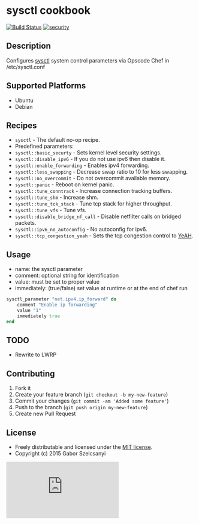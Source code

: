 # sysctl cookbook
[![Build Status](https://travis-ci.org/szelcsanyi/chef-sysctl.svg?branch=master)](https://travis-ci.org/szelcsanyi/chef-sysctl)
[![security](https://hakiri.io/github/szelcsanyi/chef-sysctl/master.svg)](https://hakiri.io/github/szelcsanyi/chef-sysctl/master)

## Description

Configures [sysctl](http://en.wikipedia.org/wiki/Sysctl) system control parameters via Opscode Chef in /etc/sysctl.conf

## Supported Platforms

* Ubuntu
* Debian

## Recipes

* `sysctl` - The default no-op recipe.
* Predefined parameters:
* `sysctl::basic_securty` - Sets kernel level security settings.
* `sysctl::disable_ipv6` - If you do not use ipv6 then disable it.
* `sysctl::enable_forwarding` - Enables ipv4 forwarding.
* `sysctl::less_swapping` - Decrease swap ratio to 10 for less swapping.
* `sysctl::no_overcommit` - Do not overcommit available memory.
* `sysctl::panic` - Reboot on kernel panic.
* `sysctl::tune_conntrack` - Increase connection tracking buffers.
* `sysctl::tune_shm` - Increase shm.
* `sysctl::tune_tck_stack` - Tune tcp stack for higher throughput.
* `sysctl::tune_vfs` - Tune vfs.
* `sysctl::disable_bridge_nf_call` - Disable netfilter calls on bridged packets.
* `sysctl::ipv6_no_autoconfig` - No autoconfig for ipv6.
* `sysctl::tcp_congestion_yeah` - Sets the tcp congestion control to [YeAH](http://infocom.uniroma1.it/~vacirca/yeah/yeah.pdf).

## Usage
* name: the sysctl parameter
* comment: optional string for identification
* value: must be set to proper value
* immediately: (true/false) set value at runtime or at the end of chef run

```ruby
sysctl_parameter "net.ipv4.ip_forward" do
	comment "Enable ip forwarding"
	value "1"
	immediately true
end
```

## TODO

* Rewrite to LWRP

## Contributing

1. Fork it
2. Create your feature branch (`git checkout -b my-new-feature`)
3. Commit your changes (`git commit -am 'Added some feature'`)
4. Push to the branch (`git push origin my-new-feature`)
5. Create new Pull Request

## License

* Freely distributable and licensed under the [MIT license](http://szelcsanyi.mit-license.org/2015/license.html).
* Copyright (c) 2015 Gabor Szelcsanyi

[![image](https://ga-beacon.appspot.com/UA-56493884-1/chef-sysctl/README.md)](https://github.com/szelcsanyi/chef-sysctl)
